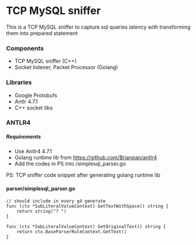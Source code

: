 # TCP MySQL sniffer
This is a TCP MySQL sniffer to capture sql queries latency with transforming them into prepared statement

### Components
- TCP MySQL sniffer (C++)
- Socket listener, Packet Processor (Golang)

### Libraries
- Google Protobufs
- Antlr 4.7.1
- C++ socket libs


### ANTLR4
##### Requirements
- Use Antlr4 4.7.1
- Golang runtime lib from https://github.com/Brianpan/antlr4
- Add the codes in PS into /simplesql_parser.go



PS: TCP sniffer code snippet after generating golang runtime lib
#### parser/simplesql_parser.go
```
// should include in every g4 generate
func (ctx *SubLiteralValueContext) GetTextWithSpace() string {
	return string("? ")
}

func (ctx *SubLiteralValueContext) GetOriginalText() string {
	return ctx.BaseParserRuleContext.GetText()
}
```
